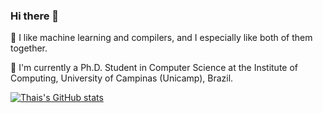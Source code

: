 ### Hi there 👋

🔭 I like machine learning and compilers, and I especially like both of them together.

🌱 I'm currently a Ph.D. Student in Computer Science at the Institute of Computing, University of Campinas (Unicamp), Brazil.

[![Thais's GitHub stats](https://github-readme-stats.vercel.app/api/top-langs/?username=thaisacs&layout=compact&theme=dracula)](https://github.com/thaisacs/github-readme-stats)

<!--
**thaisacs/thaisacs** is a ✨ _special_ ✨ repository because its `README.md` (this file) appears on your GitHub profile.

Here are some ideas to get you started:

- 🔭 I’m currently working on ...
- 🌱 I’m currently learning ...
- 👯 I’m looking to collaborate on ...
- 🤔 I’m looking for help with ...
- 💬 Ask me about ...
- 📫 How to reach me: ...
- 😄 Pronouns: ...
- ⚡ Fun fact: ...
-->
